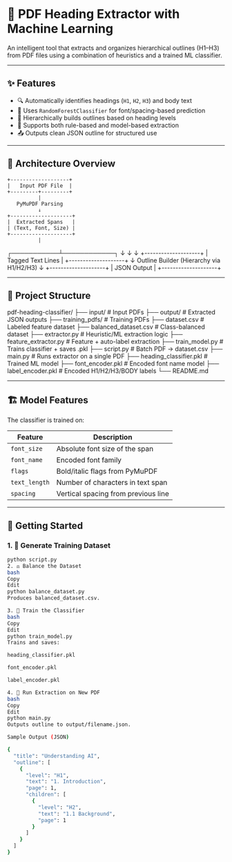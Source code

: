 # 📘 PDF Heading Extractor with Machine Learning

An intelligent tool that extracts and organizes hierarchical outlines (H1–H3) from PDF files using a combination of heuristics and a trained ML classifier.

---

## ✨ Features

- 🔍 Automatically identifies headings (`H1`, `H2`, `H3`) and body text
- 🧠 Uses `RandomForestClassifier` for font/spacing-based prediction
- 🧱 Hierarchically builds outlines based on heading levels
- 📝 Supports both rule-based and model-based extraction
- 📤 Outputs clean JSON outline for structured use

---

## 🧠 Architecture Overview

    +-------------------+
    |   Input PDF File  |
    +---------+---------+
              |
       PyMuPDF Parsing
              ↓
    +--------------------+
    |  Extracted Spans   |
    | (Text, Font, Size) |
    +--------------------+
              |
  ┌───────────┴────────────┐
  ↓                        ↓
              ↓
    +--------------------+
    |  Tagged Text Lines |
    +--------------------+
              ↓
    Outline Builder (Hierarchy via H1/H2/H3)
              ↓
    +--------------------+
    |   JSON Output      |
    +--------------------+

---

## 🔧 Project Structure

pdf-heading-classifier/
├── input/ # Input PDFs
├── output/ # Extracted JSON outputs
├── training_pdfs/ # Training PDFs
├── dataset.csv # Labeled feature dataset
├── balanced_dataset.csv # Class-balanced dataset
├── extractor.py # Heuristic/ML extraction logic
├── feature_extractor.py # Feature + auto-label extraction
├── train_model.py # Trains classifier + saves .pkl
├── script.py # Batch PDF → dataset.csv
├── main.py # Runs extractor on a single PDF
├── heading_classifier.pkl # Trained ML model
├── font_encoder.pkl # Encoded font name model
├── label_encoder.pkl # Encoded H1/H2/H3/BODY labels
└── README.md

---

## 🏗️ Model Features

The classifier is trained on:

| Feature        | Description                          |
|----------------|--------------------------------------|
| `font_size`     | Absolute font size of the span       |
| `font_name`     | Encoded font family                  |
| `flags`         | Bold/italic flags from PyMuPDF       |
| `text_length`   | Number of characters in text span    |
| `spacing`       | Vertical spacing from previous line  |

---

## 🧪 Getting Started

### 1. 🧹 Generate Training Dataset

```bash
python script.py
2. ⚖️ Balance the Dataset
bash
Copy
Edit
python balance_dataset.py
Produces balanced_dataset.csv.

3. 🤖 Train the Classifier
bash
Copy
Edit
python train_model.py
Trains and saves:

heading_classifier.pkl

font_encoder.pkl

label_encoder.pkl

4. 🏁 Run Extraction on New PDF
bash
Copy
Edit
python main.py
Outputs outline to output/filename.json.

Sample Output (JSON)

{
  "title": "Understanding AI",
  "outline": [
    {
      "level": "H1",
      "text": "1. Introduction",
      "page": 1,
      "children": [
        {
          "level": "H2",
          "text": "1.1 Background",
          "page": 1
        }
      ]
    }
  ]
}
```
